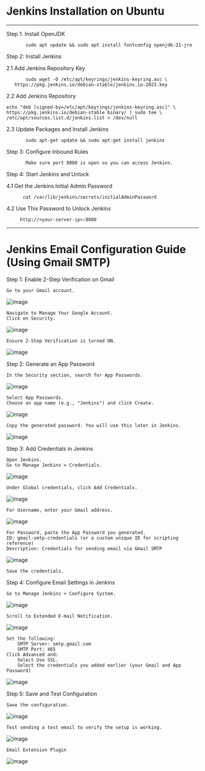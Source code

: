 # Jenkins Installation on Ubuntu
----------------------------------------------------------------------------------------------------------------------------------------------------------

Step 1. Install OpenJDK

           sudo apt update && sudo apt install fontconfig openjdk-21-jre

Step 2: Install Jenkins

  2.1 Add Jenkins Repository Key
  
           sudo wget -O /etc/apt/keyrings/jenkins-keyring.asc \
  	   https://pkg.jenkins.io/debian-stable/jenkins.io-2023.key

  2.2 Add Jenkins Repository
  
	echo "deb [signed-by=/etc/apt/keyrings/jenkins-keyring.asc]" \
  	https://pkg.jenkins.io/debian-stable binary/ | sudo tee \
  	/etc/apt/sources.list.d/jenkins.list > /dev/null

  2.3 Update Packages and Install Jenkins
  
           sudo apt-get update && sudo apt-get install jenkins


Step 3: Configure Inbound Rules

           Make sure port 8080 is open so you can access Jenkins.

Step 4: Start Jenkins and Unlock

  4.1 Get the Jenkins Initial Admin Password
  
          cat /var/lib/jenkins/secrets/initialAdminPassword
          
  4.2 Use This Password to Unlock Jenkins
  
         http://<your-server-ip>:8080


------------------------------------------------------------------------------------------------------------------------------------------------------------------------------





# Jenkins Email Configuration Guide (Using Gmail SMTP)


Step 1: Enable 2-Step Verification on Gmail

	Go to your Gmail account.
 ![image](https://github.com/user-attachments/assets/57f4e7d3-2ebb-40a8-a0d9-5b3fe1daf2c0)


	Navigate to Manage Your Google Account.
	Click on Security.
 ![image](https://github.com/user-attachments/assets/e03f6b3f-e40b-458b-a88e-8186675bf2e0)

	Ensure 2-Step Verification is turned ON.

 ![image](https://github.com/user-attachments/assets/ea912cc2-adf6-436f-819b-f7fa11c85717)

 

Step 2: Generate an App Password

	In the Security section, search for App Passwords.
 ![image](https://github.com/user-attachments/assets/6712939d-0ee5-4105-80a0-524463ef14d8)

	Select App Passwords.
	Choose an app name (e.g., "Jenkins") and click Create.
 ![image](https://github.com/user-attachments/assets/4a793993-00c2-4701-8509-b0f4eeaefd76)

	Copy the generated password. You will use this later in Jenkins.

 ![image](https://github.com/user-attachments/assets/598929a5-235e-4d0b-b9c1-c4e01a810675)


 Step 3: Add Credentials in Jenkins
 
	Open Jenkins.
	Go to Manage Jenkins > Credentials.
![image](https://github.com/user-attachments/assets/2d11cb45-cc60-431b-986b-75c4294be1e7)

 
	Under Global credentials, click Add Credentials.
 ![image](https://github.com/user-attachments/assets/2f7ad3cc-a3b7-46e4-8561-3bd11fb53d80)

	For Username, enter your Gmail address.
 ![image](https://github.com/user-attachments/assets/0b4a6317-4227-46b2-8bf0-16fe74c28a57)

	For Password, paste the App Password you generated.
	ID: gmail-smtp-credentials (or a custom unique ID for scripting reference)
	Description: Credentials for sending email via Gmail SMTP
 ![image](https://github.com/user-attachments/assets/6e0168bd-14f4-4602-9a5e-526c13773bee)

	Save the credentials.
 
Step 4: Configure Email Settings in Jenkins

	Go to Manage Jenkins > Configure System.
 ![image](https://github.com/user-attachments/assets/c5422196-1699-4e32-bdfe-5f1315ec9322)

	Scroll to Extended E-mail Notification.
 ![image](https://github.com/user-attachments/assets/59ad5682-ee18-4165-8d5f-34eaa9a72355)

	Set the following:
		SMTP Server: smtp.gmail.com
		SMTP Port: 465
	Click Advanced and:
		Select Use SSL.
		Select the credentials you added earlier (your Gmail and App Password)
  ![image](https://github.com/user-attachments/assets/0186a968-e343-4e6a-8dd4-97b82dd48d15)


Step 5: Save and Test Configuration

	Save the configuration.
 ![image](https://github.com/user-attachments/assets/f33eb047-5d7d-47b2-892b-6ae37ae2c0fc)

	Test sending a test email to verify the setup is working.
 ![image](https://github.com/user-attachments/assets/878aa077-7d22-4a19-be06-3f3e54c63070)

	Email Extension Plugin

![image](https://github.com/user-attachments/assets/dab530b7-911f-4b71-a8a2-7e359a214454)




